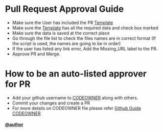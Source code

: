 # Pull Request Approval Guide

- Make sure the User has included the PR [Template](https://github.com/annahinnyc/code4good-accessibility/blob/master/.github/pull_request_template.md)
- Make sure the [Template](https://github.com/annahinnyc/code4good-accessibility/blob/master/.github/pull_request_template.md) has all the required data and check box marked
- Make sure the data is saved at the correct place
- Go through the file list to check the files names are in correct format (If the script is used, the names are going to be in order)
- If the user has listed any link error, Add the Missing_URL label to the PR.
- Approve PR and Merge.

# How to be an auto-listed approver for PR
- Add your github username to [CODEOWNER](https://github.com/annahinnyc/code4good-accessibility/blob/master/.github/CODEOWNERS) along with others.
- Commit your changes and create a PR
- For more details on CODEOWNER file please refer [Github Guide CODEOWNER](https://help.github.com/en/github/creating-cloning-and-archiving-repositories/about-code-owners#codeowners-file-location)



#### [@author](https://github.com/bhaumikmistry)
